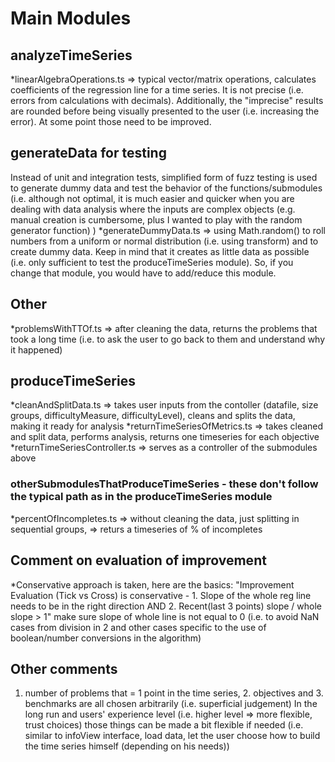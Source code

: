 # Main Modules

## analyzeTimeSeries
*linearAlgebraOperations.ts => typical vector/matrix operations, calculates coefficients of the regression line for a time series. It is not precise (i.e. errors from calculations with decimals). Additionally, the "imprecise" results are rounded before being visually presented to the user (i.e. increasing the error). At some point those need to be improved. 

## generateData for testing
Instead of unit and integration tests, simplified form of fuzz testing is used to generate dummy data and test the behavior of the functions/submodules (i.e. although not optimal, it is much easier and quicker when you are dealing with data analysis where the inputs are complex objects (e.g. manual creation is cumbersome, plus I wanted to play with the random generator function) )
*generateDummyData.ts => using Math.random() to roll numbers from a uniform or normal distribution (i.e. using transform) and to create dummy data. Keep in mind that it
creates as little data as possible (i.e. only sufficient to test the produceTimeSeries module). So, if you change that module, you would have to add/reduce this module.

## Other
*problemsWithTTOf.ts => after cleaning the data, returns the problems that took a long time (i.e. to ask the user to go back to them and understand why it happened)

## produceTimeSeries 
*cleanAndSplitData.ts => takes user inputs from the contoller (datafile, size groups, difficultyMeasure, difficultyLevel), cleans and splits the data, making it ready for analysis
*returnTimeSeriesOfMetrics.ts => takes cleaned and split data, performs analysis, returns one timeseries for each objective
*returnTimeSeriesController.ts => serves as a controller of the submodules above

### otherSubmodulesThatProduceTimeSeries - these don't follow the typical path as in the produceTimeSeries module
*percentOfIncompletes.ts => without cleaning the data, just splitting in sequential groups, => returs a timeseries of % of incompletes

## Comment on evaluation of improvement
*Conservative approach is taken, here are the basics:
"Improvement Evaluation (Tick vs Cross) is conservative - 1. Slope of the whole reg line needs to be in the right direction AND 2. Recent(last 3 points) slope / whole slope > 1"
make sure slope of whole line is not equal to 0 (i.e. to avoid NaN cases from division in 2 and other cases specific to the use of boolean/number conversions in the algorithm)  

## Other comments
1. number of problems that = 1 point in the time series, 2. objectives and 3. benchmarks are all chosen arbitrarily (i.e. superficial judgement)
In the long run and users' experience level (i.e. higher level => more flexible, trust choices) those things can be made a bit flexible if needed (i.e. similar to infoView interface, load data, let the user choose how to build the time series
himself (depending on his needs)) 
